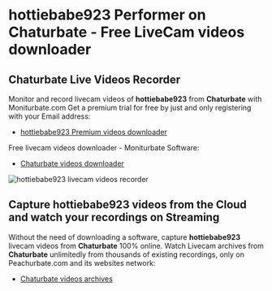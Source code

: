 # hottiebabe923 Performer on Chaturbate - Free LiveCam videos downloader

## Chaturbate Live Videos Recorder

Monitor and record livecam videos of **hottiebabe923** from **Chaturbate** with Moniturbate.com
Get a premium trial for free by just and only registering with your Email address:
* [hottiebabe923 Premium videos downloader](https://moniturbate.com/request-demo-licence-key.html)

Free livecam videos downloader - Moniturbate Software:
* [Chaturbate videos downloader](https://moniturbate.com/moniturbate-download-software.html)

![hottiebabe923 livecam videos recorder](https://peachurnet.com/templates/moniturbate-software.png)


## Capture hottiebabe923 videos from the Cloud and watch your recordings on Streaming

Without the need of downloading a software, capture **hottiebabe923** livecam videos from **Chaturbate** 100% online.
Watch Livecam archives from **Chaturbate** unlimitedly from thousands of existing recordings, only on Peachurbate.com and its websites network:
* [Chaturbate videos archives](https://peachurnet.com/)